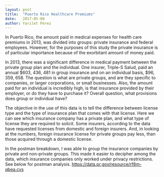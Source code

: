 ```yaml
---
layout: post
title:  "Puerto Rico Healthcare Premiums"
date:   2017-05-08
author: Yarilet Perez
---
```

In Puerto Rico, the amount paid in medical expenses for health care premiums in 2013, was
divided into groups: private insurance and federal employees. However, for the purposes of this study
the private insurance is of particular importance because of the exorbitant amount of money paid.

In 2013, there was a significant difference in medical payment between the
private group plan and the individual. One insurer, Triple-S Salud, paid an annual $603, 436, 481 in group insurance
and on an individual basis, $96, 359, 658.  The question is what are private groups, and are they specific to companies,
or larger corporations, or small businesses. Also, the amount paid for an individual is incredibly high, is that insurance
provided by their employer, or do they have to purchase it? Overall question, what provisions does group or individual have?

The objective in the use of this data is to tell the difference between license type and the type of insurance plan that comes
with that license. Here we can see which insurance company has a private plan, and what type of license they are required to
solicit. Some insurers, according to the data have requested licenses from domestic and foreign insurers. And, in looking at the
numbers, foreign insurance license for private groups pay less, than those acquired through a domestic license.

In the postman breakdown, I was able to group the insurance companies by private and non-private groups. This made it easier
to decipher among the data, which insurance companies only worked under privacy restrictions. See below for postman analysis.
https://data.pr.gov/resource/rf8m-qbea.cvs
